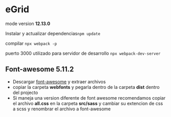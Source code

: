 # eGrid

mode version **12.13.0**

Instalar y actualizar dependencias`npm update`

compilar `npx webpack -p`

puerto 3000 utilizado para servidor de desarrollo `npx webpack-dev-server`

## Font-awesome 5.11.2

-   Descargar [font-awesome](https://fontawesome.com/download) y extraer archivos
-   copiar la carpeta **webfonts** y pegarla dentro de la carpeta **dist** dentro del projecto
-   Si maneja una version diferente de font awesome recomendamos copiar el archivo **all.css** en la carpeta **src/sass** y cambiar su extencion de css a scss y renombrar el archivo a font-awesome
